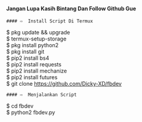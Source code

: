 #### Jangan Lupa Kasih Bintang Dan Follow Github Gue
```
#### ⇨  Install Script Di Termux
```
$ pkg update && upgrade  
$ termux-setup-storage  
$ pkg install python2  
$ pkg install git  
$ pip2 install bs4  
$ pip2 install requests  
$ pip2 install mechanize  
$ pip2 install futures    
$ git clone https://github.com/Dicky-XD/fbdev  
```
#### ⇨  Menjalankan Script
```
$ cd fbdev  
$ python2 fbdev.py  
```
